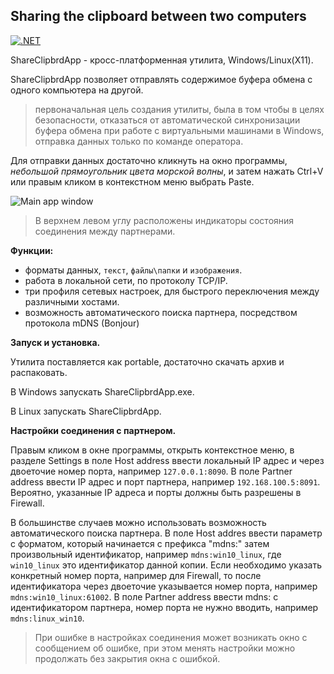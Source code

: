 ## Sharing the clipboard between two computers

[![.NET](https://github.com/viordash/ShareClipbrd/actions/workflows/dotnet.yml/badge.svg?branch=main)](https://github.com/viordash/ShareClipbrd/actions/workflows/dotnet.yml)

ShareClipbrdApp - кросс-платформенная утилита, Windows/Linux(X11). 

ShareClipbrdApp позволяет отправлять содержимое буфера обмена с одного компьютера на другой. 

> первоначальная цель создания утилиты, была в том чтобы в целях безопасности, отказаться
> от автоматической синхронизации буфера обмена при работе с
> виртуальными машинами в Windows, отправка данных только по команде
> оператора.

Для отправки данных достаточно кликнуть на окно программы, *небольшой прямоугольник цвета морской волны*, и затем нажать Ctrl+V или правым кликом в контекстном меню выбрать Paste.

![Main app window](https://github.com/viordash/ShareClipbrd/blob/readme/assets/Open%20settings.png)

> В верхнем левом углу расположены индикаторы состояния соединения между партнерами.

**Функции:**
 - форматы данных, `текст`, `файлы\папки` и `изображения`.
 - работа в локальной сети, по протоколу TCP/IP.
 - три профиля сетевых настроек, для быстрого переключения между различными хостами.
 - возможность автоматического поиска партнера, посредством протокола mDNS (Bonjour)
 
**Запуск и установка.**

Утилита поставляется как portable, достаточно скачать архив и распаковать. 

В Windows запускать ShareClipbrdApp.exe.

В Linux запускать ShareClipbrdApp.
 
**Настройки соединения с партнером.**

Правым кликом в окне программы, открыть контекстное меню, в разделе Settings в поле Host address ввести локальный IP адрес и через двоеточие номер порта, например `127.0.0.1:8090`. В поле Partner address ввести IP адрес и порт партнера, например `192.168.100.5:8091`. Вероятно, указанные IP адреса и порты должны быть разрешены в Firewall.

В большинстве случаев можно использовать возможность автоматического поиска партнера. В поле Host addres ввести параметр с форматом, который начинается с префикса "mdns:" затем произвольный идентификатор, например `mdns:win10_linux`, где `win10_linux` это идентификатор данной копии. Если необходимо указать конкретный номер порта, например для Firewall, то после идентификатора через двоеточие указывается номер порта, например `mdns:win10_linux:61002`.  В поле Partner address ввести mdns: с идентификатором партнера, номер порта не нужно вводить, например `mdns:linux_win10`.

> При ошибке в настройках соединения может возникать окно с сообщением
> об ошибке, при этом менять настройки можно продолжать без закрытия
> окна с ошибкой.
